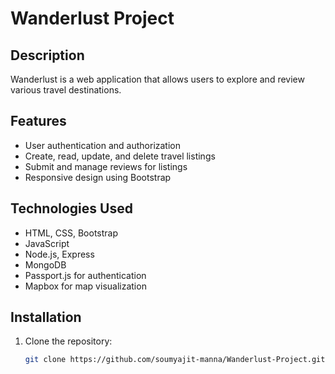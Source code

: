 # Wanderlust Project

## Description
Wanderlust is a web application that allows users to explore and review various travel destinations.

## Features
- User authentication and authorization
- Create, read, update, and delete travel listings
- Submit and manage reviews for listings
- Responsive design using Bootstrap

## Technologies Used
- HTML, CSS, Bootstrap
- JavaScript
- Node.js, Express
- MongoDB
- Passport.js for authentication
- Mapbox for map visualization


## Installation
1. Clone the repository:
   ```bash
   git clone https://github.com/soumyajit-manna/Wanderlust-Project.git
